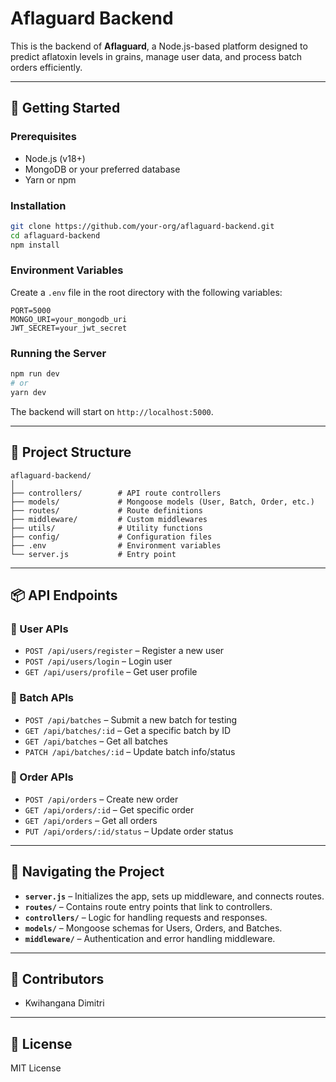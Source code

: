 # Aflaguard Backend

This is the backend of **Aflaguard**, a Node.js-based platform designed to predict aflatoxin levels in grains, manage user data, and process batch orders efficiently.

---

## 🚀 Getting Started

### Prerequisites

- Node.js (v18+)
- MongoDB or your preferred database
- Yarn or npm

### Installation

```bash
git clone https://github.com/your-org/aflaguard-backend.git
cd aflaguard-backend
npm install

```

### Environment Variables

Create a `.env` file in the root directory with the following variables:

```env
PORT=5000
MONGO_URI=your_mongodb_uri
JWT_SECRET=your_jwt_secret
```

### Running the Server

```bash
npm run dev
# or
yarn dev
```

The backend will start on `http://localhost:5000`.

---

## 📁 Project Structure

```
aflaguard-backend/
│
├── controllers/        # API route controllers
├── models/             # Mongoose models (User, Batch, Order, etc.)
├── routes/             # Route definitions
├── middleware/         # Custom middlewares
├── utils/              # Utility functions
├── config/             # Configuration files
├── .env                # Environment variables
└── server.js           # Entry point
```

---

## 📦 API Endpoints

### 🔹 User APIs

- `POST /api/users/register` – Register a new user
- `POST /api/users/login` – Login user
- `GET /api/users/profile` – Get user profile

### 🔹 Batch APIs

- `POST /api/batches` – Submit a new batch for testing
- `GET /api/batches/:id` – Get a specific batch by ID
- `GET /api/batches` – Get all batches
- `PATCH /api/batches/:id` – Update batch info/status

### 🔹 Order APIs

- `POST /api/orders` – Create new order
- `GET /api/orders/:id` – Get specific order
- `GET /api/orders` – Get all orders
- `PUT /api/orders/:id/status` – Update order status

---

## 🧭 Navigating the Project

- **`server.js`** – Initializes the app, sets up middleware, and connects routes.
- **`routes/`** – Contains route entry points that link to controllers.
- **`controllers/`** – Logic for handling requests and responses.
- **`models/`** – Mongoose schemas for Users, Orders, and Batches.
- **`middleware/`** – Authentication and error handling middleware.

---

## 👥 Contributors

- Kwihangana Dimitri


---

## 📃 License

MIT License
